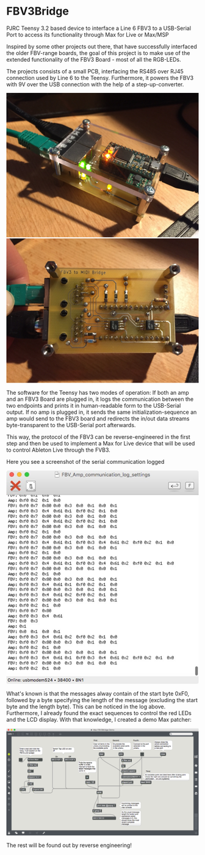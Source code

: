 # FBV3Bridge
PJRC Teensy 3.2 based device to interface a Line 6 FBV3 to a USB-Serial Port to access its functionality through Max for Live or Max/MSP

Inspired by some other projects out there, that have successfully interfaced the older FBV-range boards, the goal of this project is to make use of the extended functionality of the FBV3 Board - most of all the RGB-LEDs.

The projects consists of a small PCB, interfacing the RS485 over RJ45 connection used by Line 6 to the Teensy. Furthermore, it powers the FBV3 with 9V over the USB connection with the help of a step-up-converter.

![Hardware top view](Doc/Images/Hardware_top.jpg "Hardware top view")
![Hardware bottom view](Doc/Images/Hardware_bottom.jpg "Hardware bottom view")

The software for the Teensy has two modes of operation: If both an amp and an FBV3 Board are plugged in, it logs the communication between the two endpoints and prints it in human-readable form to the USB-Serial output. If no amp is plugged in, it sends the same initialization-sequence an amp would send to the FBV3 board and redirects the in/out data streams byte-transparent to the USB-Serial port afterwards.

This way, the protocol of the FBV3 can be reverse-engineered in the first step and then be used to implement a Max for Live device that will be used to control Ableton Live through the FVB3.

Here you see a screenshot of the serial communication logged

![goSerial screenshot](Doc/Images/goSerial_sreenshot.jpg "goSerial Screenshot")

What's known is that the messages alway contain of the start byte 0xF0, followed by a byte specifying the length of the message (excluding the start byte and the length byte). This can be noticed in the log above. Furthermore, I already found the exact sequences to control the red LEDs and the LCD display. With that knowledge, I created a demo Max patcher:

![Max screenshot](Doc/Images/Max_patcher.tiff "Max screenshot")

The rest will be found out by reverse engineering!
